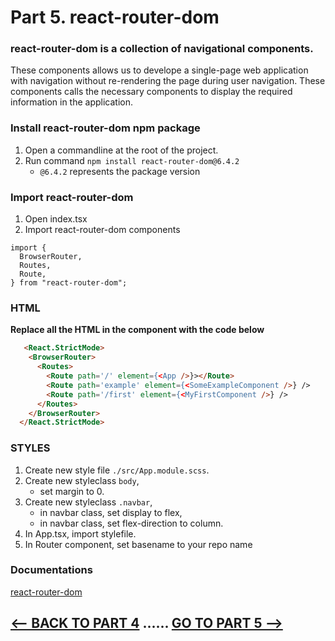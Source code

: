 <h1>Part 5. react-router-dom</h1>

<h3>react-router-dom is a collection of navigational components.</h3>

These components allows us to develope a single-page web application with navigation without re-rendering the page during user navigation. These components calls the necessary components to display the required information in the application.

<h3>Install react-router-dom npm package</h3>

1. Open a commandline at the root of the project.
2. Run command ``npm install react-router-dom@6.4.2``
    * ``@6.4.2`` represents the package version

<h3>Import react-router-dom</h3>

1. Open index.tsx
2. Import react-router-dom components

```tsx
import {
  BrowserRouter,
  Routes,
  Route,
} from "react-router-dom";
```

<h3>HTML</h3>
<b>Replace all the HTML in the component with the code below</b>

```html
   <React.StrictMode>
    <BrowserRouter>
      <Routes>
        <Route path='/' element={<App />}></Route>
        <Route path='example' element={<SomeExampleComponent />} />
        <Route path='/first' element={<MyFirstComponent />} />
      </Routes>
    </BrowserRouter>
  </React.StrictMode>
```

<h3>STYLES</h3>

1. Create new style file ``./src/App.module.scss``.
2. Create new styleclass ``body``,
      * set margin to 0.
3. Create new styleclass ``.navbar``,
      * in navbar class, set display to flex,
      * in navbar class, set flex-direction to column.
4. In App.tsx, import stylefile.
5. In Router component, set basename to your repo name

<h3>Documentations</h3>

[react-router-dom](https://reactrouter.com/web/guides/primary-components)

## [<-- BACK TO PART 4](https://github.com/JoniRinta-Kahila/portfolioproject/blob/master/docs/props.md) ...... [GO TO PART 5 -->](https://github.com/)
